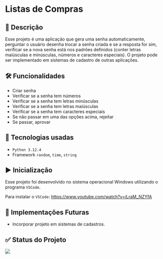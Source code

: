 # Listas de Compras

## 💬 Descrição</h2>
Esse projeto é uma aplicação que gera uma senha automaticamente, perguntar o usuário desenha trocar a senha criada e se a resposta for sim, verificar se a nova senha está nos padrões definidos (conter letras maiúsculas e minúsculas, números e caracteres especiais). 
O projeto pode ser implementado em sistemas de cadastro de outras aplicações.

## 🛠️ Funcionalidades
- Criar senha
- Verificar se a senha tem números
- Verificar se a senha tem letras minúsculas
- Verificar se a senha tem letras maiúsculas
- Verificar se a senha tem caracteres especiais
- Se não passar em uma das opções acima, rejeitar
- Se passar, aprovar

## 👾 Tecnologias usadas
- ``Python 3.12.4``
- Framework ``random``, ``time``, ``string``

## ▶ Inicialização
Esse projeto foi desenvolvido no sistema operacional Windows utilizando o programa ``VSCode``.

Para instalar o ``VSCode``: https://www.youtube.com/watch?v=iLraM_NZYfA

## 🔮 Implementações Futuras
- Incorporar projeto em sistemas de cadastros.

## ✅ Status do Projeto
<img loading="lazy" src="http://img.shields.io/static/v1?label=STATUS&message=CONCLUÍDO&color=GREEN&style=for-the-badge"/>
